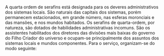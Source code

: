 ﻿A quarta ordem de serafins está designada para os deveres administrativos dos sistemas locais. São naturais das capitais dos sistemas, porém permanecem estacionados, em grande número, nas esferas moronciais e das mansões, e nos mundos habitados. Os serafins de quarta-ordem, por natureza, são dotados de habilidades administrativas incomuns. São os assistentes habilitados dos diretores das divisões mais baixas do governo do Filho Criador do universo e ocupam-se principalmente dos assuntos dos sistemas locais e mundos componentes. Para o serviço, organizam-se do modo seguinte: